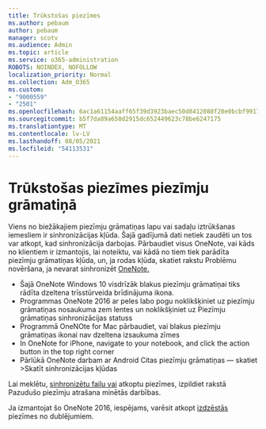 ```yaml
---
title: Trūkstošas piezīmes
ms.author: pebaum
author: pebaum
manager: scotv
ms.audience: Admin
ms.topic: article
ms.service: o365-administration
ROBOTS: NOINDEX, NOFOLLOW
localization_priority: Normal
ms.collection: Adm_O365
ms.custom:
- "9000559"
- "2501"
ms.openlocfilehash: 6ac1a61154aaff65f39d3923baec50d8412088f20e0bcbf991724bb6fa469d62
ms.sourcegitcommit: b5f7da89a650d2915dc652449623c78be6247175
ms.translationtype: MT
ms.contentlocale: lv-LV
ms.lasthandoff: 08/05/2021
ms.locfileid: "54113531"
---
```

# <a name="missing-notes-in-notebook"></a>Trūkstošas piezīmes piezīmju grāmatiņā

Viens no biežākajiem piezīmju grāmatiņas lapu vai sadaļu iztrūkšanas iemesliem ir sinhronizācijas kļūda. Šajā gadījumā dati netiek zaudēti un tos var atkopt, kad sinhronizācija darbojas. Pārbaudiet visus OneNote, vai kāds no klientiem ir izmantojis, lai noteiktu, vai kādā no tiem tiek parādīta piezīmju grāmatiņas kļūda, un, ja rodas kļūda, skatiet rakstu Problēmu novēršana, ja nevarat sinhronizēt [OneNote.](https://support.office.com/article/299495ef-66d1-448f-90c1-b785a6968d45)

- Šajā OneNote Windows 10 visdrīzāk blakus piezīmju grāmatiņai tiks rādīta dzeltena trīsstūrveida brīdinājuma ikona.
- Programmas OneNote 2016 ar peles labo pogu noklikšķiniet uz piezīmju grāmatiņas nosaukuma zem lentes un noklikšķiniet uz Piezīmju grāmatiņas sinhronizācijas statuss
- Programmā OneNOte for Mac pārbaudiet, vai blakus piezīmju grāmatiņas ikonai nav dzeltena izsaukuma zīmes
- In OneNote for iPhone, navigate to your notebook, and click the action button in the top right corner
- Pārlūkā OneNote darbam ar Android Citas piezīmju grāmatiņas — skatiet >Skatīt sinhronizācijas kļūdas

Lai meklētu, [sinhronizētu failu vai](https://support.office.com/article/32cb2bd7-afe7-44d2-a711-398a88421287) atkoptu piezīmes, izpildiet rakstā Pazudušo piezīmju atrašana minētās darbības.

Ja izmantojat šo OneNote 2016, iespējams, varēsit atkopt [izdzēstās](https://support.office.com/article/32ed1036-74fd-4c21-bc28-033a486e6b14) piezīmes no dublējumiem.